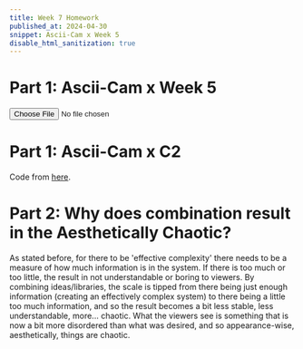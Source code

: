 ```yaml
---
title: Week 7 Homework
published_at: 2024-04-30
snippet: Ascii-Cam x Week 5
disable_html_sanitization: true
---
```



# Part 1: Ascii-Cam x Week 5

<div id="ascii_div"></div>

<input type="file" id="file_input" accept="image/*">

<script type="module">

    const fileInput = document.getElementById('file_input');
    fileInput.addEventListener('change', handleFileSelect);

    function handleFileSelect(event) {
        const file = event.target.files[0];
        const reader = new FileReader();

        reader.onload = function(event) {
            const img = new Image();
            img.onload = function() {
                convertToAscii(img);
            };
            img.src = event.target.result;
        };

        reader.readAsDataURL(file);
    }

    function convertToAscii(img) {
        const canvas = document.createElement('canvas');
        const ctx = canvas.getContext('2d');

        canvas.width = img.width;
        canvas.height = img.height;

        ctx.drawImage(img, 0, 0, img.width, img.height);

        const div = document.getElementById('ascii_div');
        div.innerText = '';

        const chars = "¶Ñ@%&∆∑∫#Wß¥$£√?!†§ºªµ¢çø∂æåπ*™≤≥≈∞~,.…_¬“‘˚`˙";

        let ascii_img = '';
        const imageData = ctx.getImageData(0, 0, canvas.width, canvas.height);

        for (let i = 0; i < imageData.data.length; i += 4) {
            const r = imageData.data[i];
            const g = imageData.data[i + 1];
            const b = imageData.data[i + 2];
            const brightness = (r + g + b) / 3 / 255;
            const charIndex = Math.floor(brightness * (chars.length - 1));
            ascii_img += chars[charIndex];
            if ((i / 4 + 1) % canvas.width === 0) {
                ascii_img += '\n';
            }
        }

        div.innerText = ascii_img;
    }
</script>

# Part 1: Ascii-Cam x C2

<script src="/script/c2.min.js"></script>
<script src="/script/p5.min.js"></script>

<canvas id="c2"></canvas>

<div id="ascii_div"></div>

Code from [here](https://github.com/ren-yuan/c2.js/blob/main/examples/Delauney.js).

<script type="module">

//Created by Ren Yuan

const renderer = new c2.Renderer(document.getElementById('c2'));
resize();

renderer.background('#cccccc');
let random = new c2.Random();


class Agent extends c2.Point {
    constructor() {
        let x = random.next(renderer.width);
        let y = random.next(renderer.height);
        super(x, y);

        this.vx = random.next(-2, 2);
        this.vy = random.next(-2, 2);
    }

    update() {
        this.x += this.vx;
        this.y += this.vy;

        if (this.x < 0) {
            this.x = 0;
            this.vx *= -1;
        } else if (this.x > renderer.width) {
            this.x = renderer.width;
            this.vx *= -1;
        }
        if (this.y < 0) {
            this.y = 0;
            this.vy *= -1;
        } else if (this.y > renderer.height) {
            this.y = renderer.height;
            this.vy *= -1;
        }
    }

    display() {
        renderer.stroke('#333333');
        renderer.lineWidth(5);
        renderer.point(this.x, this.y);
    }
}

let agents = new Array(20);
for (let i = 0; i < agents.length; i++) agents[i] = new Agent();


renderer.draw(() => {
    renderer.clear();

    let delaunay = new c2.Delaunay();
    delaunay.compute(agents);
    let vertices = delaunay.vertices;
    let edges = delaunay.edges;
    let triangles = delaunay.triangles;

    let maxArea = 0;
    let minArea = Number.POSITIVE_INFINITY;
    for (let i = 0; i < triangles.length; i++) {
        let area = triangles[i].area();
        if(area < minArea) minArea = area;
        if(area > maxArea) maxArea = area;
    }

    renderer.stroke('#333333');
    renderer.lineWidth(1);
    for (let i = 0; i < triangles.length; i++) {
        let t = c2.norm(triangles[i].area(), minArea, maxArea);
        let color = c2.Color.hsl(30*t, 30+30*t, 20+80*t);
        renderer.fill(color);
        renderer.triangle(triangles[i]);
    }

    for (let i = 0; i < agents.length; i++) {
        agents[i].display();
        agents[i].update();
    }
    
    const chars = "¶Ñ@%&∆∑∫#Wß¥$£√?!†§ºªµ¢çø∂æåπ*™≤≥≈∞~,.…_¬“‘˚`˙"
    
    const div = document.getElementById (`ascii_div`)
    div.style.fontFamily = `monospace`
    div.style.textAlign = `center`

    const w = renderer.canvas.width
    const h = renderer.canvas.height
    const pixels = renderer.context.getImageData (0, 0, w, h,).data

    let ascii_img = ``

    for (let y = 0; y < cnv.height; y += 2) {
        for (let x = 0; x < cnv.width; x++) {
            const i = (y * cnv.width + x) * 4
            const r = pixels[i]
            const g = pixels[i + 1]
            const b = pixels[i + 2]
            const br = (r * g * b / 16581376) ** 0.1
            const char_i = Math.floor (br * chars.length)
            ascii_img += chars[char_i]
        }
        ascii_img += `\n`
    }
    div.innerText = ascii_img
});

window.addEventListener('resize', resize);
function resize() {
    let parent = renderer.canvas.parentElement;
    renderer.size(parent.clientWidth, parent.clientWidth / 16 * 9);
}

</script>

# Part 2: Why does combination result in the Aesthetically Chaotic?
As stated before, for there to be 'effective complexity' there needs to be a measure of how much information is in the system. If there is too much or too little, the result in not understandable or boring to viewers. By combining ideas/libraries, the scale is tipped from there being just enough information (creating an effectively complex system) to there being a little too much information, and so the result becomes a bit less stable, less understandable, more... chaotic. What the viewers see is something that is now a bit more disordered than what was desired, and so appearance-wise, aesthetically, things are chaotic.